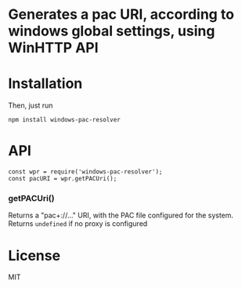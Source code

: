 Generates a pac URI, according to windows global settings, using WinHTTP API
===============================

Installation
============

Then, just run

	npm install windows-pac-resolver

API
===

	const wpr = require('windows-pac-resolver');
	const pacURI = wpr.getPACUri();

### getPACUri()
Returns a "pac+<protocol>://..." URI, with the PAC file configured for the system. Returns `undefined` if no proxy is configured 

License
=======

MIT
